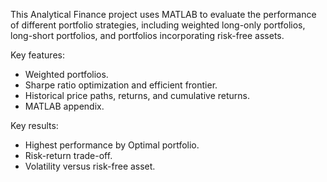 This Analytical Finance project uses MATLAB to evaluate the performance of different portfolio strategies, including weighted long-only portfolios, long-short portfolios, and portfolios incorporating risk-free assets.

Key features:
- Weighted portfolios.
- Sharpe ratio optimization and efficient frontier.
- Historical price paths, returns, and cumulative returns.
- MATLAB appendix.

Key results:
- Highest performance by Optimal portfolio.
- Risk-return trade-off.
- Volatility versus risk-free asset.